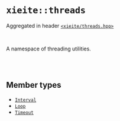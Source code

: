 # `xieite::threads`
Aggregated in header [`<xieite/threads.hpp>`](../include/xieite/threads.hpp)

<br/>

A namespace of threading utilities.

<br/><br/>

## Member types
- [`Interval`](../docs/threads/Interval.md)
- [`Loop`](../docs/threads/Loop.md)
- [`Timeout`](../docs/threads/Timeout.md)
